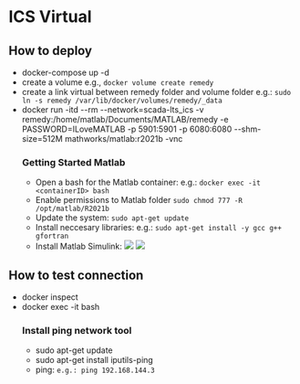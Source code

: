 # ICS Virtual

## How to deploy
- docker-compose up -d
- create a volume e.g., `docker volume create remedy`
- create a link virtual between remedy folder and volume folder e.g.: `sudo ln -s remedy /var/lib/docker/volumes/remedy/_data`
- docker run -itd --rm --network=scada-lts_ics -v remedy:/home/matlab/Documents/MATLAB/remedy -e PASSWORD=ILoveMATLAB -p 5901:5901 -p 6080:6080 --shm-size=512M mathworks/matlab:r2021b -vnc
  ### Getting Started Matlab
    - Open a bash for the Matlab container: e.g.: `docker exec -it <containerID> bash`
    - Enable permissions to Matlab folder `sudo chmod 777 -R /opt/matlab/R2021b`
    - Update the system: `sudo apt-get update`
    - Install neccesary libraries: e.g.: `sudo apt-get install -y gcc g++ gfortran`
    - Install Matlab Simulink:
      <img src="https://github.com/sfl0r3nz05/ICSVirtual/blob/main/images/simulink1.png">
      <img src="https://github.com/sfl0r3nz05/ICSVirtual/blob/main/images/simulink2.png">
  

## How to test connection
- docker inspect <containerid>
- docker exec -it <containerid> bash
  ### Install ping network tool
    - sudo apt-get update
    - sudo apt-get install iputils-ping
    - ping: `e.g.: ping 192.168.144.3`